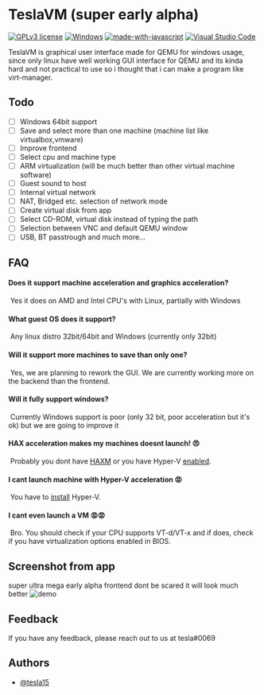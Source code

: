 
# TeslaVM (super early alpha)
[![GPLv3 license](https://img.shields.io/badge/License-GPLv3-blue.svg)](http://perso.crans.org/besson/LICENSE.html)
[![Windows](https://badgen.net/badge/icon/windows?icon=windows&label)](https://microsoft.com/windows/)
[![made-with-javascript](https://img.shields.io/badge/Made%20with-JavaScript-1f425f.svg)](https://www.javascript.com)
[![Visual Studio Code](https://img.shields.io/badge/--007ACC?logo=visual%20studio%20code&logoColor=ffffff)](https://code.visualstudio.com/)



TeslaVM is graphical user interface made for QEMU for windows usage, since only linux have well working GUI interface for QEMU and its kinda hard and not practical to use so i thought that i can make a program like virt-manager.

## Todo
- [ ]  Windows 64bit support
- [ ]  Save and select more than one machine (machine list like virtualbox,vmware)
- [ ]  Improve frontend
- [ ]  Select cpu and machine type
- [ ]  ARM virtualization (will be much better than other virtual machine software)
- [ ]  Guest sound to host
- [ ]  Internal virtual network
- [ ]  NAT, Bridged etc. selection of network mode 
- [ ]  Create virtual disk from app
- [ ]  Select CD-ROM, virtual disk instead of typing the path
- [ ]  Selection between VNC and default QEMU window
- [ ]  USB, BT passtrough 
and much more...
## FAQ

#### Does it support machine acceleration and graphics acceleration?

&nbsp;Yes it does on AMD and Intel CPU's with Linux, partially with Windows

#### What guest OS does it support?

&nbsp;Any linux distro 32bit/64bit and Windows (currently only 32bit)

#### Will it support more machines to save than only one?

&nbsp;Yes, we are planning to rework the GUI. We are currently working more on the backend than the frontend.

#### Will it fully support windows?

&nbsp;Currently Windows support is poor (only 32 bit, poor acceleration but it's ok) but we are going to improve it

#### HAX acceleration makes my machines doesnt launch! 😠

&nbsp;Probably you dont have [HAXM](https://github.com/intel/haxm/releases/tag/v7.7.1) or you have Hyper-V [enabled](https://www.nakivo.com/blog/uninstalling-or-disabling-hyper-v-in-windows-10/).

#### I cant launch machine with Hyper-V acceleration 😡
&nbsp;You have to [install](https://learn.microsoft.com/pl-pl/virtualization/hyper-v-on-windows/quick-start/enable-hyper-v) Hyper-V.

#### I cant even launch a VM 😡😡
&nbsp;Bro. You should check if your CPU supports VT-d/VT-x and if does, check if you have virtualization options enabled in BIOS.
## Screenshot from app
super ultra mega early alpha frontend dont be scared it will look much better
![demo](https://media.discordapp.net/attachments/1019861237741400145/1043629222981279764/image.png?width=581&height=448)

## Feedback

If you have any feedback, please reach out to us at tesla#0069


## Authors

- [@tesla15](https://www.github.com/tesla15)

